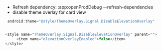 - Refresh dependency: :app:openProdDebug --refresh-dependencies
- disable theme overlay for card view

```kotlin
 android:theme="@style/ThemeOverlay.Signal.DisableElevationOverlay"


<style name="ThemeOverlay.Signal.DisableElevationOverlay" parent="">
     <item name="elevationOverlayEnabled">false</item>
</style>


```
